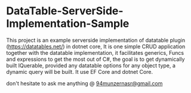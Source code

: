 # DataTable-ServerSide-Implementation-Sample
This project is an example serverside implementation of datatable plugin (https://datatables.net/) in dotnet core, 
It is one simple CRUD application together with the datatable implementation, 
it facilitates generics, Funcs and expressions to get the most out of C#, the goal is to get dynamically built IQuerable, 
provided any datatable options for any object type, a dynamic query will be built.
It use EF Core and dotnet Core. 


don't hesitate to ask me anything @ 94munzernasr@gmail.com
 

